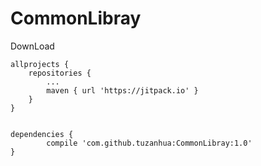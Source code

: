# CommonLibray
DownLoad

	allprojects {
		repositories {
			...
			maven { url 'https://jitpack.io' }
		}
	}
        
        
   	dependencies {
	        compile 'com.github.tuzanhua:CommonLibray:1.0'
	}


